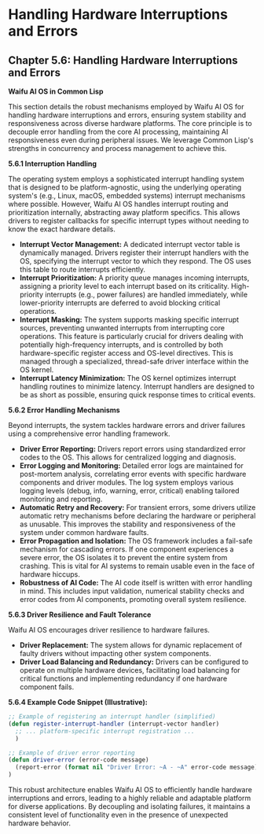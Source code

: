 # Handling Hardware Interruptions and Errors

## Chapter 5.6: Handling Hardware Interruptions and Errors

**Waifu AI OS in Common Lisp**

This section details the robust mechanisms employed by Waifu AI OS for handling hardware interruptions and errors, ensuring system stability and responsiveness across diverse hardware platforms.  The core principle is to decouple error handling from the core AI processing, maintaining AI responsiveness even during peripheral issues.  We leverage Common Lisp's strengths in concurrency and process management to achieve this.

**5.6.1 Interruption Handling**

The operating system employs a sophisticated interrupt handling system that is designed to be platform-agnostic, using the underlying operating system's (e.g., Linux, macOS, embedded systems) interrupt mechanisms where possible.  However, Waifu AI OS handles interrupt routing and prioritization internally, abstracting away platform specifics.  This allows drivers to register callbacks for specific interrupt types without needing to know the exact hardware details.

* **Interrupt Vector Management:**  A dedicated interrupt vector table is dynamically managed. Drivers register their interrupt handlers with the OS, specifying the interrupt vector to which they respond.  The OS uses this table to route interrupts efficiently.
* **Interrupt Prioritization:** A priority queue manages incoming interrupts, assigning a priority level to each interrupt based on its criticality.  High-priority interrupts (e.g., power failures) are handled immediately, while lower-priority interrupts are deferred to avoid blocking critical operations.
* **Interrupt Masking:**  The system supports masking specific interrupt sources, preventing unwanted interrupts from interrupting core operations. This feature is particularly crucial for drivers dealing with potentially high-frequency interrupts, and is controlled by both hardware-specific register access and OS-level directives. This is managed through a specialized, thread-safe driver interface within the OS kernel.
* **Interrupt Latency Minimization:**  The OS kernel optimizes interrupt handling routines to minimize latency.  Interrupt handlers are designed to be as short as possible, ensuring quick response times to critical events.

**5.6.2 Error Handling Mechanisms**

Beyond interrupts, the system tackles hardware errors and driver failures using a comprehensive error handling framework.

* **Driver Error Reporting:**  Drivers report errors using standardized error codes to the OS. This allows for centralized logging and diagnosis.
* **Error Logging and Monitoring:**  Detailed error logs are maintained for post-mortem analysis, correlating error events with specific hardware components and driver modules.  The log system employs various logging levels (debug, info, warning, error, critical) enabling tailored monitoring and reporting.
* **Automatic Retry and Recovery:**  For transient errors, some drivers utilize automatic retry mechanisms before declaring the hardware or peripheral as unusable. This improves the stability and responsiveness of the system under common hardware faults.
* **Error Propagation and Isolation:**  The OS framework includes a fail-safe mechanism for cascading errors. If one component experiences a severe error, the OS isolates it to prevent the entire system from crashing.   This is vital for AI systems to remain usable even in the face of hardware hiccups.
* **Robustness of AI Code:**  The AI code itself is written with error handling in mind.  This includes input validation, numerical stability checks and error codes from AI components, promoting overall system resilience.


**5.6.3 Driver Resilience and Fault Tolerance**

Waifu AI OS encourages driver resilience to hardware failures.

* **Driver Replacement:** The system allows for dynamic replacement of faulty drivers without impacting other system components.
* **Driver Load Balancing and Redundancy:**  Drivers can be configured to operate on multiple hardware devices, facilitating load balancing for critical functions and implementing redundancy if one hardware component fails.

**5.6.4 Example Code Snippet (Illustrative):**

```lisp
;; Example of registering an interrupt handler (simplified)
(defun register-interrupt-handler (interrupt-vector handler)
  ;; ... platform-specific interrupt registration ...
  )

;; Example of driver error reporting
(defun driver-error (error-code message)
  (report-error (format nil "Driver Error: ~A - ~A" error-code message))
)
```

This robust architecture enables Waifu AI OS to efficiently handle hardware interruptions and errors, leading to a highly reliable and adaptable platform for diverse applications.  By decoupling and isolating failures, it maintains a consistent level of functionality even in the presence of unexpected hardware behavior.


<a id='chapter-5-7'></a>

